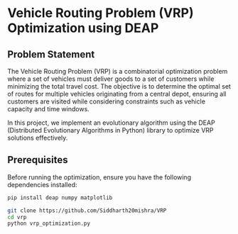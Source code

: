 # Vehicle Routing Problem (VRP) Optimization using DEAP

## Problem Statement
The Vehicle Routing Problem (VRP) is a combinatorial optimization problem where a set of vehicles must deliver goods to a set of customers while minimizing the total travel cost. The objective is to determine the optimal set of routes for multiple vehicles originating from a central depot, ensuring all customers are visited while considering constraints such as vehicle capacity and time windows.

In this project, we implement an evolutionary algorithm using the DEAP (Distributed Evolutionary Algorithms in Python) library to optimize VRP solutions effectively.

## Prerequisites
Before running the optimization, ensure you have the following dependencies installed:

```sh
pip install deap numpy matplotlib

git clone https://github.com/Siddharth20mishra/VRP
cd vrp
python vrp_optimization.py

